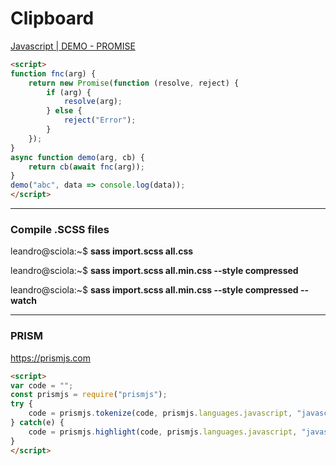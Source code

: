 # Clipboard

[Javascript | DEMO - PROMISE](https://jsfiddle.net/dgvk612x/)

```html
<script>
function fnc(arg) {
    return new Promise(function (resolve, reject) {
        if (arg) {
            resolve(arg);
        } else {
            reject("Error");
        }
    });
}
async function demo(arg, cb) {
    return cb(await fnc(arg));
}
demo("abc", data => console.log(data));
</script>
```

---

### Compile .SCSS files

leandro@sciola:~$ **sass import.scss all.css**

leandro@sciola:~$ **sass import.scss all.min.css --style compressed**

leandro@sciola:~$ **sass import.scss all.min.css --style compressed --watch**

---

### PRISM

<https://prismjs.com>

```html
<script>
var code = "";
const prismjs = require("prismjs");
try {
    code = prismjs.tokenize(code, prismjs.languages.javascript, "javascript");
} catch(e) {
    code = prismjs.highlight(code, prismjs.languages.javascript, "javascript");
}
</script>
```
